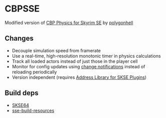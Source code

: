 # CBPSSE
Modified version of [CBP Physics for Skyrim SE](https://github.com/cbpphysics/CBPSSE) by [polygonhell](https://github.com/polygonhell)

## Changes
* Decouple simulation speed from framerate
* Use a real-time, high-resolution monotonic timer in physics calculations
* Track all loaded actors instead of just those in the player cell
* Monitor for config updates using [change notifications](https://docs.microsoft.com/en-us/windows/win32/fileio/obtaining-directory-change-notifications) instead of reloading periodically
* Version independent (requires [Address Library for SKSE Plugins](https://www.nexusmods.com/skyrimspecialedition/mods/32444))

## Build deps
* [SKSE64](http://skse.silverlock.org)
* [sse-build-resources](https://github.com/SlavicPotato/sse-build-resources)